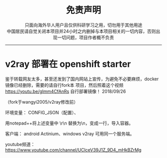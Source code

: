 
<h1 align="center"> 免责声明 </h1>


<p align="center">
只面向海外华人用户且仅供科研学习之用，切勿用于其他用途
<br>
中国居民请自觉关闭本项目并24小时之内删掉与本项目相关的一切内容，否则出现一切问题，项目作者概不负责
</p>
<hr>

   

# v2ray 部署在 openshift starter
鉴于转载网友太多，甚至还发到了国内网站上宣传，为避免不必要麻烦，docker镜像已经删除，需要的请自行fork本
项目，然后照着这个视频 https://youtu.be/gImm4CfAnRs 自行部署镜像！ 2018/09/26

（fork于wangyi2005/v2ray修改前）

环境变量： CONFIG_JSON（配置）、


用notepad++将上述变量中 \r\n 替换为\\n，变成一行，导入容器。

客户端： android Actinium、windows v2ray 可用同一个服务端。

youtube频道：https://www.youtube.com/channel/UClceV39J1Z_9D4_mHkBZrMg

    
